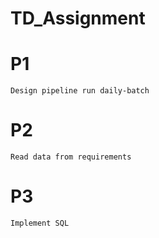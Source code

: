 # TD_Assignment
# P1
    Design pipeline run daily-batch
# P2
    Read data from requirements
# P3
    Implement SQL

